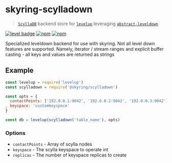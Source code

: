 # skyring-scylladown

> [`ScyllaDB`] backend store for [`levelup`] leveraging [`abstract-leveldown`]

[![level badge][level-badge]](https://github.com/level/awesome)
[![npm](https://img.shields.io/npm/v/@skyring/scylladown.svg?style=flat-square)](https://github.com/esatterwhite/skyring-scylladown)
[![npm](https://img.shields.io/npm/l/@skyring/scylladown.svg?style=flat-square)](https://github.com/esatterwhite/skyring-scylladown/blob/master/LICENSE)

Specialized leveldown backend for use with skyring. Not all level down features are supported.
Namely, iterator / stream ranges and explicit buffer casting - all keys and values are returned as strings

## Example

```javascript
const levelup = require('levelup')
const scylladown = require('@skyring/scylladown')

const opts = {
  contactPoints: ['192.0.0.1:9042', '192.0.0.2:9042', '192.0.0.3:9042']
, keyspace: 'customkeyspace'
}

const db = levelup(scylladown('table_name'), opts)
```

### Options

* `contactPoints` - Array of scylla nodes
* `keyspace` - The scylla keyspace to operate int
* `replicas` - The number of keyspace replicas to create

[`ScyllaDB`]: https://github.com/Level/abstract-leveldown
[`abstract-leveldown`]: https://github.com/Level/levelup
[level-badge]: http://leveldb.org/img/badge.svg
[`levelup`]: https://github.com/Level/levelup
